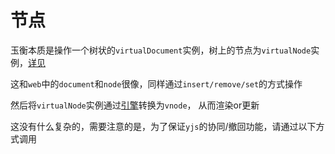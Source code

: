 # 节点
玉衡本质是操作一个树状的`virtualDocument`实例，树上的节点为`virtualNode`实例，[详见]()

这和`web`中的`document`和`node`很像，同样通过`insert/remove/set`的方式操作

然后将`virtualNode`实例通过[引擎](./engine.md)转换为`vnode`， 从而渲染or更新

这没有什么复杂的，需要注意的是，为了保证`yjs`的协同/撤回功能，请通过以下方式调用